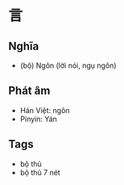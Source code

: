 # 言

## Nghĩa
* (bộ) Ngôn (lời nói, ngụ ngôn)

## Phát âm
* Hán Việt: ngôn
* Pinyin: Yán

## Tags
* bộ thủ
* bộ thủ 7 nét

<script>window.HANZI_FIELD='言';</script>
